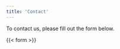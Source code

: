 ```yaml
---
title: 'Contact'
---
```


To contact us, please fill out the form below.

{{< form >}}
<!-- {{< calendar>}} -->